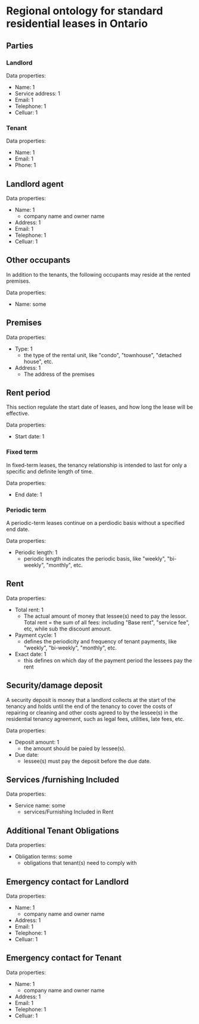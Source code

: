 # Regional ontology for standard residential leases in Ontario 

## Parties 

### Landlord 

Data properties: 
- Name: 1 
- Service address: 1
- Email: 1 
- Telephone: 1
- Celluar: 1

### Tenant 

Data properties: 
- Name: 1
- Email: 1
- Phone: 1

## Landlord agent 

Data properties: 
- Name: 1 
    - company name and owner name 
- Address: 1 
- Email: 1 
- Telephone: 1
- Celluar: 1

## Other occupants
In addition to the tenants, the following occupants may reside at the rented premises. 

Data properties: 
- Name: some 

## Premises 

Data properties: 
- Type: 1 
    - the type of the rental unit, like "condo", "townhouse", "detached house", etc. 
- Address: 1
    - The address of the premises


## Rent period 
This section regulate the start date of leases, and how long the lease will be effective. 

Data properties: 
- Start date: 1 
### Fixed term 
In fixed-term leases, the tenancy relationship is intended to last for only a specific and definite length of time.

Data properties: 
- End date: 1 

### Periodic term 
A periodic-term leases continue on a perdiodic basis without a specified end date. 

Data properties: 
- Periodic length: 1
    - periodic length indicates the periodic basis, like "weekly", "bi-weekly", "monthly", etc. 

## Rent 

Data properties: 
- Total rent: 1 
    - The actual amount of money that lessee(s) need to pay the lessor. Total rent = the sum of all fees: including "Base rent", "service fee", etc, while sub the discount amount. 
- Payment cycle: 1 
    - defines the periodicity and frequency of tenant payments, like "weekly", "bi-weekly", "monthly", etc. 
- Exact date: 1 
    - this defines on which day of the payment period the lessees pay the rent

## Security/damage deposit 
A security deposit is money that a landlord collects at the start of the tenancy and holds until the end of the tenancy to cover the costs of repairing or cleaning and other costs agreed to by the lessee(s) in the residential tenancy agreement, such as legal fees, utilities, late fees, etc.

Data properties: 
- Deposit amount: 1
    - the amount should be paied by lessee(s). 
- Due date: 
    - lessee(s) must pay the deposit before the due date. 

## Services /furnishing Included 

Data properties: 
- Service name: some 
    - services/Furnishing Included in Rent

## Additional Tenant Obligations 

Data properties: 
- Obligation terms: some 
    - obligations that tenant(s) need to comply with

## Emergency contact for Landlord 

Data properties: 
- Name: 1 
    - company name and owner name 
- Address: 1 
- Email: 1 
- Telephone: 1
- Celluar: 1

## Emergency contact for Tenant

Data properties: 
- Name: 1 
    - company name and owner name 
- Address: 1 
- Email: 1 
- Telephone: 1
- Celluar: 1